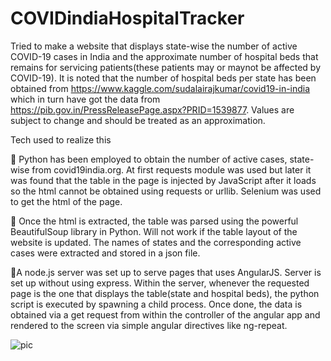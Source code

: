 # COVIDindiaHospitalTracker

Tried to make a website that displays state-wise the number of active COVID-19 cases in India and the approximate number of hospital beds that remains for servicing patients(these patients may or maynot be affected by COVID-19). It is noted that the number of hospital beds per state has been obtained from https://www.kaggle.com/sudalairajkumar/covid19-in-india which in turn have got the data from https://pib.gov.in/PressReleasePage.aspx?PRID=1539877. Values are subject to change and should be treated as an approximation. 

Tech used to realize this

:herb: Python has been employed to obtain the number of active cases, state-wise from covid19india.org. At first requests module was used but later it was found that the table in the page is injected by JavaScript after it loads so the html cannot be obtained using requests or urllib. Selenium was used to get the html of the page.

:herb: Once the html is extracted, the table was parsed using the powerful BeautifulSoup library in Python. Will not work if the table layout of the website is updated. The names of states and the corresponding active cases were extracted and stored in a json file.

:herb:A node.js server was set up to serve pages that uses AngularJS. Server is set up without using express. Within the server, whenever the requested page is the one that displays the table(state and hospital beds), the python script is executed by spawning a child process. Once done, the data is obtained via a get request from within the controller of the angular app and rendered to the screen via simple angular directives like ng-repeat.


![pic](https://user-images.githubusercontent.com/41965125/77928463-0dde8780-72c6-11ea-9cc5-c2732f3c651c.png)

